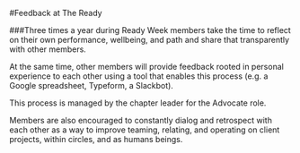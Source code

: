 #Feedback at The Ready

###Three times a year during Ready Week members take the time to reflect on their own performance, wellbeing, and path and share that transparently with other members.

At the same time, other members will provide feedback rooted in personal experience to each other using a tool that enables this process (e.g. a Google spreadsheet, Typeform, a Slackbot).

This process is managed by the chapter leader for the Advocate role.

Members are also encouraged to constantly dialog and retrospect with each other as a way to improve teaming, relating, and operating on client projects, within circles, and as humans beings.
